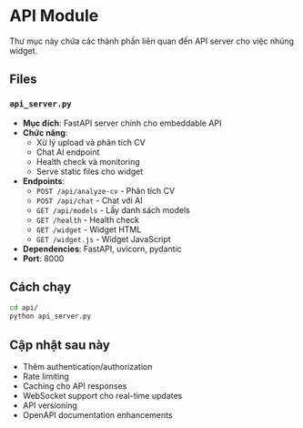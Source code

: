 # API Module

Thư mục này chứa các thành phần liên quan đến API server cho việc nhúng widget.

## Files

### `api_server.py`
- **Mục đích**: FastAPI server chính cho embeddable API
- **Chức năng**: 
  - Xử lý upload và phân tích CV
  - Chat AI endpoint
  - Health check và monitoring
  - Serve static files cho widget
- **Endpoints**:
  - `POST /api/analyze-cv` - Phân tích CV
  - `POST /api/chat` - Chat với AI
  - `GET /api/models` - Lấy danh sách models
  - `GET /health` - Health check
  - `GET /widget` - Widget HTML
  - `GET /widget.js` - Widget JavaScript
- **Dependencies**: FastAPI, uvicorn, pydantic
- **Port**: 8000

## Cách chạy

```bash
cd api/
python api_server.py
```

## Cập nhật sau này

- Thêm authentication/authorization
- Rate limiting
- Caching cho API responses
- WebSocket support cho real-time updates
- API versioning
- OpenAPI documentation enhancements
